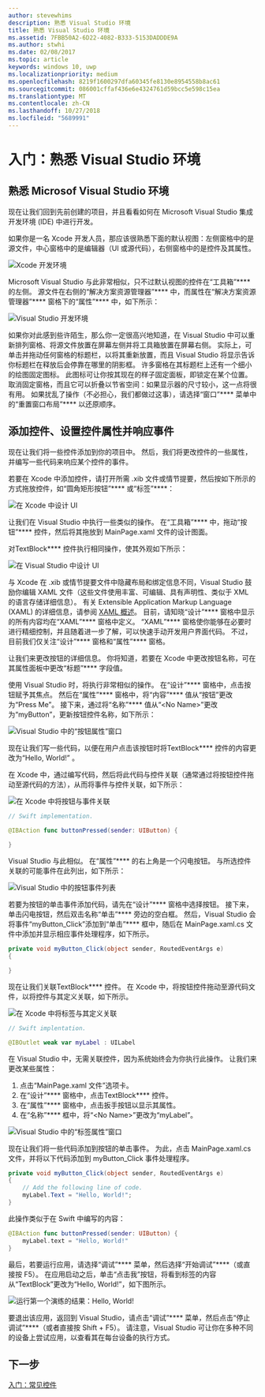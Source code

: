 ```yaml
---
author: stevewhims
description: 熟悉 Visual Studio 环境
title: 熟悉 Visual Studio 环境
ms.assetid: 7FBB50A2-6D22-4082-B333-5153DADDDE9A
ms.author: stwhi
ms.date: 02/08/2017
ms.topic: article
keywords: windows 10, uwp
ms.localizationpriority: medium
ms.openlocfilehash: 8219f1600297dfa60345fe8130e8954558b8ac61
ms.sourcegitcommit: 086001cffaf436e6e4324761d59bcc5e598c15ea
ms.translationtype: MT
ms.contentlocale: zh-CN
ms.lasthandoff: 10/27/2018
ms.locfileid: "5689991"
---
```

# <a name="getting-started-getting-around-in-visual-studio"></a>入门：熟悉 Visual Studio 环境


## <a name="getting-around-in-microsoft-visual-studio"></a>熟悉 Microsof Visual Studio 环境

现在让我们回到先前创建的项目，并且看看如何在 Microsoft Visual Studio 集成开发环境 (IDE) 中进行开发。

如果你是一名 Xcode 开发人员，那应该很熟悉下面的默认视图：左侧窗格中的是源文件，中心窗格中的是编辑器（UI 或源代码），右侧窗格中的是控件及其属性。

![Xcode 开发环境](images/ios-to-uwp/xcode-ide.png)

Microsoft Visual Studio 与此非常相似，只不过默认视图的控件在“工具箱”**** 的左侧。 源文件在右侧的“解决方案资源管理器”**** 中，而属性在“解决方案资源管理器”**** 窗格下的“属性”**** 中，如下所示：

![Visual Studio 开发环境](images/ios-to-uwp/vs-ide.png)

如果你对此感到些许陌生，那么你一定很高兴地知道，在 Visual Studio 中可以重新排列窗格、将源文件放置在屏幕左侧并将工具箱放置在屏幕右侧。 实际上，可单击并拖动任何窗格的标题栏，以将其重新放置，而且 Visual Studio 将显示告诉你标题栏在释放后会停靠在哪里的阴影框。 许多窗格在其标题栏上还有一个细小的绘图固定图标。 此图标可让你按其现在的样子固定面板，即锁定在某个位置。 取消固定窗格，而且它可以折叠以节省空间：如果显示器的尺寸较小，这一点将很有用。 如果扰乱了操作（不必担心，我们都做过这事），请选择“窗口”**** 菜单中的“重置窗口布局”**** 以还原顺序。

## <a name="adding-controls-setting-their-properties-and-responding-to-events"></a>添加控件、设置控件属性并响应事件

现在让我们将一些控件添加到你的项目中。 然后，我们将更改控件的一些属性，并编写一些代码来响应某个控件的事件。

若要在 Xcode 中添加控件，请打开所需 .xib 文件或情节提要，然后按如下所示的方式拖放控件，如“圆角矩形按钮”**** 或“标签”****：

![在 Xcode 中设计 UI](images/ios-to-uwp/xcode-add-button-label.png)

让我们在 Visual Studio 中执行一些类似的操作。 在“工具箱”**** 中，拖动“按钮”**** 控件，然后将其拖放到 MainPage.xaml 文件的设计图面。

对TextBlock**** 控件执行相同操作，使其外观如下所示：

![在 Visual Studio 中设计 UI](images/ios-to-uwp/vs-add-button-label.png)

与 Xcode 在 .xib 或情节提要文件中隐藏布局和绑定信息不同，Visual Studio 鼓励你编辑 XAML 文件（这些文件使用丰富、可编辑、具有声明性、类似于 XML 的语言存储详细信息）。 有关 Extensible Application Markup Language (XAML) 的详细信息，请参阅 [XAML 概述](https://msdn.microsoft.com/library/windows/apps/mt185595)。 目前，请知晓“设计”**** 窗格中显示的所有内容均在“XAML”**** 窗格中定义。 “XAML”**** 窗格使你能够在必要时进行精细控制，并且随着进一步了解，可以快速手动开发用户界面代码。 不过，目前我们仅关注“设计”**** 窗格和“属性”**** 窗格。

让我们来更改按钮的详细信息。 你将知道，若要在 Xcode 中更改按钮名称，可在其属性面板中更改“标题”**** 字段值。

使用 Visual Studio 时，将执行非常相似的操作。 在“设计”**** 窗格中，点击按钮赋予其焦点。 然后在“属性”**** 窗格中，将“内容”**** 值从“按钮”更改为“Press Me”。 接下来，通过将“名称”**** 值从“&lt;No Name&gt;”更改为“myButton”，更新按钮控件名称，如下所示：

![Visual Studio 中的“按钮属性”窗口](images/ios-to-uwp/vs-button-properties.png)

现在让我们写一些代码，以便在用户点击该按钮时将TextBlock**** 控件的内容更改为“Hello, World!” 。

在 Xcode 中，通过编写代码，然后将此代码与控件关联（通常通过将按钮控件拖动至源代码的方法），从而将事件与控件关联，如下所示：

![在 Xcode 中将按钮与事件关联](images/ios-to-uwp/xcode-add-button-event.png)

```swift
// Swift implementation.

@IBAction func buttonPressed(sender: UIButton) {
    
}
```

Visual Studio 与此相似。 在“属性”**** 的右上角是一个闪电按钮。 与所选控件关联的可能事件在此列出，如下所示：

![Visual Studio 中的按钮事件列表](images/ios-to-uwp/vs-button-event.png)

若要为按钮的单击事件添加代码，请先在“设计”**** 窗格中选择按钮。 接下来，单击闪电按钮，然后双击名称“单击”**** 旁边的空白框。 然后，Visual Studio 会将事件“myButton\_Click”添加到“单击”**** 框中，随后在 MainPage.xaml.cs 文件中添加并显示相应事件处理程序，如下所示。

```csharp
private void myButton_Click(object sender, RoutedEventArgs e)
{

}
```

现在让我们关联TextBlock**** 控件。 在 Xcode 中，将按钮控件拖动至源代码文件，以将控件与其定义关联，如下所示。

![在 Xcode 中将标签与其定义关联](images/ios-to-uwp/xcode-add-button-reference.png)

```swift
// Swift implentation.

@IBOutlet weak var myLabel : UILabel
```

在 Visual Studio 中，无需关联控件，因为系统始终会为你执行此操作。 让我们来更改某些属性：

1.  点击“MainPage.xaml 文件”选项卡。
2.  在“设计”**** 窗格中，点击TextBlock**** 控件。
3.  在“属性”**** 窗格中，点击扳手按钮以显示其属性。
4.  在“名称”**** 框中，将“&lt;No Name&gt;”更改为“myLabel”。

![Visual Studio 中的“标签属性”窗口](images/ios-to-uwp/vs-label-properties.png)

现在让我们将一些代码添加到按钮的单击事件。 为此，点击 MainPage.xaml.cs 文件，并将以下代码添加到 myButton\_Click 事件处理程序。

```csharp
private void myButton_Click(object sender, RoutedEventArgs e)
{
    // Add the following line of code.    
    myLabel.Text = "Hello, World!";
}
```

此操作类似于在 Swift 中编写的内容：

```swift
@IBAction func buttonPressed(sender: UIButton) {
    myLabel.text = "Hello, World!"
}
```

最后，若要运行应用，请选择“调试”**** 菜单，然后选择“开始调试”****（或直接按 F5）。 在应用启动之后，单击“点击我”按钮，将看到标签的内容从“TextBlock”更改为“Hello, World!”，如下图所示。

![运行第一个演练的结果：Hello, World!](images/ios-to-uwp/vs-hello-world.png)

要退出该应用，返回到 Visual Studio，请点击“调试”**** 菜单，然后点击“停止调试”****（或者直接按 Shift + F5）。 请注意，Visual Studio 可让你在多种不同的设备上尝试应用，以查看其在每台设备的执行方式。

## <a name="next-step"></a>下一步

[入门：常见控件](getting-started-common-controls.md)

